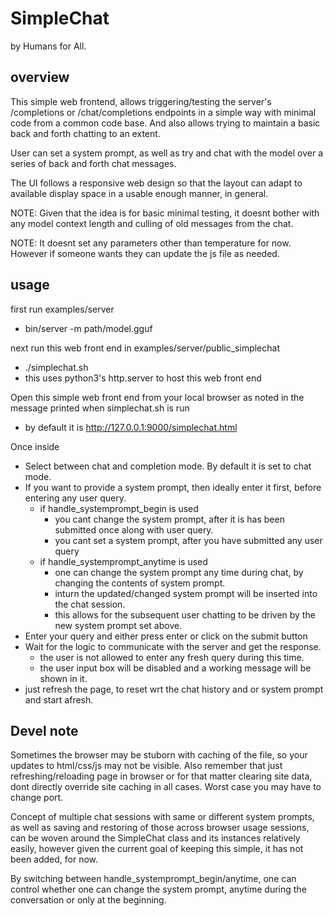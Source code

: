 
# SimpleChat

by Humans for All.

## overview

This simple web frontend, allows triggering/testing the server's /completions or /chat/completions endpoints
in a simple way with minimal code from a common code base. And also allows trying to maintain a basic back
and forth chatting to an extent.

User can set a system prompt, as well as try and chat with the model over a series of back and forth chat
messages.

The UI follows a responsive web design so that the layout can adapt to available display space in a usable
enough manner, in general.

NOTE: Given that the idea is for basic minimal testing, it doesnt bother with any model context length and
culling of old messages from the chat.

NOTE: It doesnt set any parameters other than temperature for now. However if someone wants they can update
the js file as needed.


## usage

first run examples/server
* bin/server -m path/model.gguf

next run this web front end in examples/server/public_simplechat
* ./simplechat.sh
* this uses python3's http.server to host this web front end

Open this simple web front end from your local browser as noted in the message printed when simplechat.sh is run
* by default it is http://127.0.0.1:9000/simplechat.html

Once inside
* Select between chat and completion mode. By default it is set to chat mode.
* If you want to provide a system prompt, then ideally enter it first, before entering any user query.
  * if handle_systemprompt_begin is used
    * you cant change the system prompt, after it is has been submitted once along with user query.
    * you cant set a system prompt, after you have submitted any user query
  * if handle_systemprompt_anytime is used
    * one can change the system prompt any time during chat, by changing the contents of system prompt.
    * inturn the updated/changed system prompt will be inserted into the chat session.
    * this allows for the subsequent user chatting to be driven by the new system prompt set above.
* Enter your query and either press enter or click on the submit button
* Wait for the logic to communicate with the server and get the response.
  * the user is not allowed to enter any fresh query during this time.
  * the user input box will be disabled and a working message will be shown in it.
* just refresh the page, to reset wrt the chat history and or system prompt and start afresh.


## Devel note

Sometimes the browser may be stuborn with caching of the file, so your updates to html/css/js
may not be visible. Also remember that just refreshing/reloading page in browser or for that
matter clearing site data, dont directly override site caching in all cases. Worst case you may
have to change port.

Concept of multiple chat sessions with same or different system prompts, as well as saving and
restoring of those across browser usage sessions, can be woven around the SimpleChat class and
its instances relatively easily, however given the current goal of keeping this simple, it has
not been added, for now.

By switching between handle_systemprompt_begin/anytime, one can control whether one can change
the system prompt, anytime during the conversation or only at the beginning.
